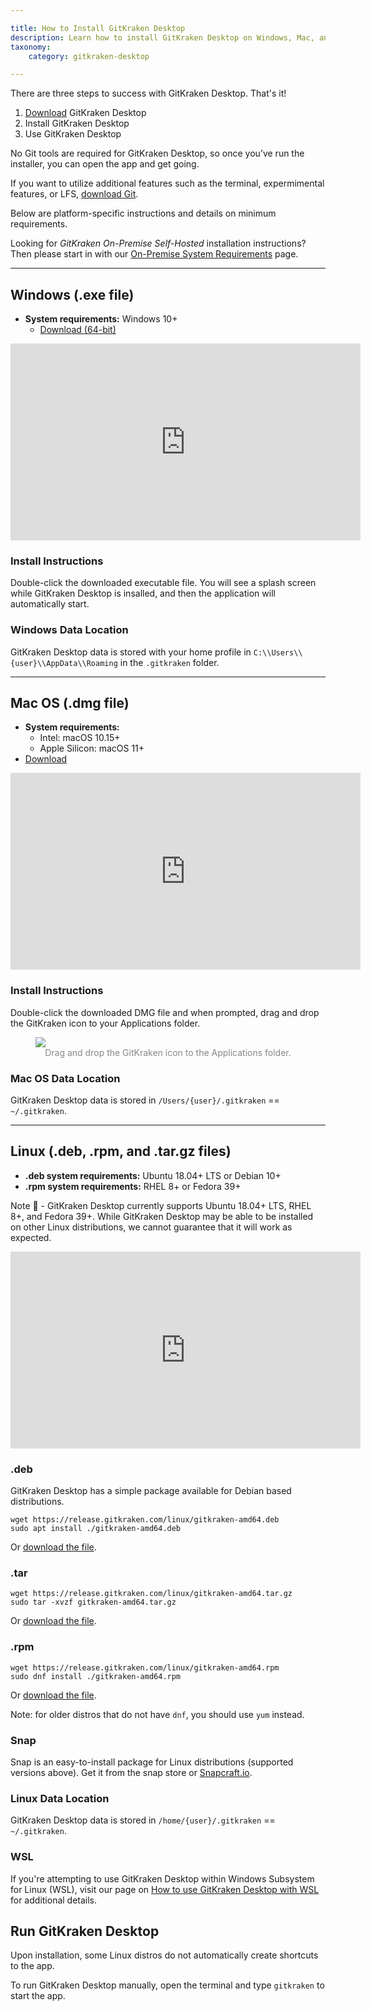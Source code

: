 ```yaml
---

title: How to Install GitKraken Desktop 
description: Learn how to install GitKraken Desktop on Windows, Mac, and Linux.
taxonomy:
    category: gitkraken-desktop

---
```


There are three steps to success with GitKraken Desktop. That's it!

1. [Download](https://gitkraken.com/download?product=gitkraken&source=help_center) GitKraken Desktop
2. Install GitKraken Desktop
3. Use GitKraken Desktop

No Git tools are required for GitKraken Desktop, so once you’ve run the installer, you can open the app and get going.

If you want to utilize additional features such as the terminal, expermimental features, or LFS, <a href='https://git-scm.com/' target="_blank">download Git</a>.


Below are platform-specific instructions and details on minimum requirements.

<div class='callout callout--basic'>
    <p>Looking for <em>GitKraken On-Premise Self-Hosted</em> installation instructions? Then please start in with our <a href="/enterprise/system-requirements">On-Premise System Requirements</a> page. </p>
</div>

***
## Windows (.exe file)
* **System requirements:** Windows 10+
    * [Download (64-bit)](https://gitkraken.com/download/windows64)

<div class='embed-container embed-container--16-9'>
    <iframe width="560" height="315" src="https://www.youtube.com/embed/obIK_732_9M?ecver=1" frameborder="0" allowfullscreen></iframe>
</div>

### Install Instructions
Double-click the downloaded executable file. You will see a splash screen while GitKraken Desktop is insalled, and then the application will automatically start.

### Windows Data Location
GitKraken Desktop data is stored with your home profile in `C:\\Users\\{user}\\AppData\\Roaming` in the `.gitkraken` folder.

***
## Mac OS (.dmg file)
* **System requirements:**
    * Intel: macOS 10.15+
    * Apple Silicon: macOS 11+
* [Download](https://gitkraken.com/download/mac?product=gitkraken&source=help_center)

<div class='embed-container embed-container--16-9'>
    <iframe width="560" height="315" src="https://www.youtube.com/embed/22HD1ZnNytk?ecver=1" frameborder="0" allowfullscreen></iframe>
</div>

### Install Instructions
Double-click the downloaded DMG file and when prompted, drag and drop the GitKraken icon to your Applications folder.


<figure class='figure center'>
    <img src="/wp-content/uploads/mac-install.png" class="help-center-img img-bordered">
    <figcaption style="text-align: center; color: #888;">Drag and drop the GitKraken icon to the Applications folder.</figcaption>
</figure>


### Mac OS Data Location
GitKraken Desktop data is stored in `/Users/{user}/.gitkraken` == `~/.gitkraken`.

***
## Linux (.deb, .rpm, and .tar.gz files)
* **.deb system requirements:** Ubuntu 18.04+ LTS or Debian 10+
* **.rpm system requirements:** RHEL 8+ or Fedora 39+

<div class='callout callout--warning'>
    <p>Note 📝 - GitKraken Desktop currently supports Ubuntu 18.04+ LTS, RHEL 8+, and Fedora 39+. While GitKraken Desktop may be able to be installed on other Linux distributions, we cannot guarantee that it will work as expected.</p>
</div>

<div class='embed-container embed-container--16-9'>
    <iframe width="560" height="315" src="https://www.youtube.com/embed/Cx4aQzlMSw4?ecver=1" frameborder="0" allowfullscreen></iframe>
</div>

### .deb
GitKraken Desktop has a simple package available for Debian based distributions.
```
wget https://release.gitkraken.com/linux/gitkraken-amd64.deb
sudo apt install ./gitkraken-amd64.deb
```
Or [download the file](https://gitkraken.com/download/linux-deb?product=gitkraken&source=help_center).

### .tar
```
wget https://release.gitkraken.com/linux/gitkraken-amd64.tar.gz
sudo tar -xvzf gitkraken-amd64.tar.gz
```
Or [download the file](https://gitkraken.com/download/linux-gzip?product=gitkraken&source=help_center).

### .rpm
```
wget https://release.gitkraken.com/linux/gitkraken-amd64.rpm
sudo dnf install ./gitkraken-amd64.rpm
```
Or [download the file](https://gitkraken.com/download/linux-rpm?product=gitkraken&source=help_center).

Note: for older distros that do not have ```dnf```, you should use ```yum``` instead.



### Snap

Snap is an easy-to-install package for Linux distributions (supported versions above). Get it from the snap store or [Snapcraft.io](https://snapcraft.io/gitkraken?product=gitkraken&source=help_center).

### Linux Data Location
GitKraken Desktop data is stored in `/home/{user}/.gitkraken` == `~/.gitkraken`.

### WSL
If you're attempting to use GitKraken Desktop within Windows Subsystem for Linux (WSL), visit our page on <a href="https://help.gitkraken.com/gitkraken-desktop/windows-subsystem-for-linux/">How to use GitKraken Desktop with WSL</a> for additional details.

## Run GitKraken Desktop

Upon installation, some Linux distros do not automatically create shortcuts to the app.

To run GitKraken Desktop manually, open the terminal and type `gitkraken` to start the app.

